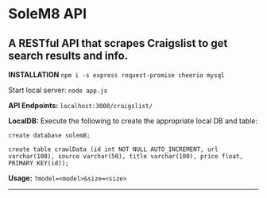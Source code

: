 # SoleM8 API
A RESTful API that scrapes Craigslist to get search results and info.
---
**INSTALLATION**
`npm i -s express request-promise cheerio mysql`

Start local server:
`node app.js`

**API Endpoints:** 
`localhost:3000/craigslist/`

**LocalDB:**
Execute the following to create the appropriate local DB and table:

`create database solem8;`

`create table crawlData (id int NOT NULL AUTO_INCREMENT, url varchar(100), source varchar(50), title varchar(100), price float, PRIMARY KEY(id));`

**Usage:** 
`?model=<model>&size=<size>`

---

